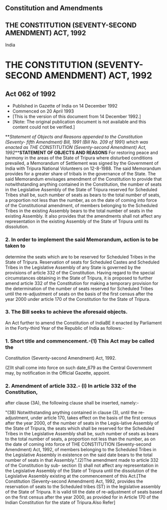 ## Constitution and Amendments

## THE CONSTITUTION (SEVENTY-SECOND AMENDMENT) ACT, 1992

India

# THE CONSTITUTION (SEVENTY-SECOND AMENDMENT) ACT, 1992

## Act 062 of 1992

  * Published in Gazette of India on 14 December 1992 
  * Commenced on 20 April 1993 
  * [This is the version of this document from 14 December 1992.] 
  * [Note: The original publication document is not available and this content could not be verified.] 

**_Statement of Objects and Reasons appended to the Constitution (Seventy-
fifth Amendment) Bill, 1991 (Bill No. 209 of 1991) which was enacted as THE
CONSTITUTION (Seventy-second Amendment) Act, 1992_****STATEMENT OF OBJECTS AND
REASONS** For restoring peace and harmony in the areas of the State of Tripura
where disturbed conditions prevailed, a Memorandum of Settlement was signed by
the Government of India with Tripura National Volunteers on 12-8-1988. The
said Memorandum provides for a greater share of tribals in the governance of
the State. The said Memorandum envisages amendment of the Constitution to
provide that notwithstanding anything contained in the Constitution, the
number of seats in the Legislative Assembly of the State of Tripura reserved
for Scheduled Tribes shall be, such number of seats as bears to the total
number of seats, a proportion not less than the number, as on the date of
coming into force of the Constitutional amendment, of members belonging to the
Scheduled Tribes in the existing Assembly bears to the total number of seats
in the existing Assembly. It also provides that the amendments shall not
affect any representation in the existing Assembly of the State of Tripura
until its dissolution.

### 2. In order to implement the said Memorandum, action is to be taken to
determine the seats which are to be reserved for Scheduled Tribes in the State
of Tripura. Reservation of seats for Scheduled Castes and Scheduled Tribes in
the Legislative Assembly of any State is governed by the provisions of article
332 of the Constitution. Having regard to the special circumstances obtaining
in the State of Tripura, it is proposed to further amend article 332 of the
Constitution for making a temporary provision for the determination of the
number of seats reserved for Scheduled Tribes until the re-adjustment of seats
on the basis of the first census after the year 2000 under article 170 of the
Constitution for the State of Tripura.

### 3. The Bill seeks to achieve the aforesaid objects.

An Act further to amend the Constitution of IndiaBE it enacted by Parliament
in the Forty-third Year of the Republic of India as follows:-

### 1. Short title and commencement.-(1) This Act may be called the
Constitution (Seventy-second Amendment) Act, 1992.

(2)It shall come into force on such date_679 as the Central Government may, by
notification in the Official Gazette, appoint.

### 2\. Amendment of article 332.- (I) In article 332 of the Constitution,
after clause (3A), the following clause shall be inserted, namely:-

"(3B) Notwithstanding anything contained in clause (3), until the re-
adjustment, under article 170, takes effect on the basis of the first census
after the year 2000, of the number of seats in the Legis-lative Assembly of
the State of Tripura, the seats which shall be reserved for the Scheduled
Tribes in the Legislative Assembly shall be, such number of seats as bears to
the total number of seats, a proportion not less than the number, as on the
date of coming into force of THE CONSTITUTION (Seventy-second Amendment) Act,
1992, of members belonging to the Scheduled Tribes in the Legislative Assembly
in existence on the said date bears to the total number of seats in that
Assembly.".(2)The amendment made to article 332 of the Constitution by sub-
section (I) shall not affect any representation in the Legislative Assembly of
the State of Tripura until the dissolution of the Legislative Assembly
existing at the commencement of this Act.[The Constitution (Seventy-second
Amendment) Act, 1992, provides the reservation of seats to the Scheduled
tribes (ST) in the legislative assembly of the State of Tripura. It is valid
till the date of re-adjustment of seats based on the first census after the
year 2000, as provided for in Article 170 of the Indian Constitution for the
state of Tripura.Also Refer]

